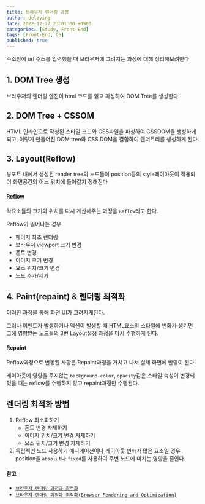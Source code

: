 ```yaml
---
title: 브라우저 렌더링 과정 
author: delaying
date: 2022-12-27 23:01:00 +0900
categories: [Study, Front-End]
tags: [Front-End, CS]
published: true
---
```


주소창에 url 주소를 입력했을 때 브라우저에 그려지는 과정에 대해 정리해보려한다

## 1. DOM Tree 생성
브라우저의 렌더링 엔진이 html 코드를 읽고 파싱하여 DOM Tree를 생성한다.


## 2. DOM Tree + CSSOM
HTML 인라인으로 작성된 스타일 코드와 CSS파일을 파싱하여 CSSDOM을 생성하게되고,
이렇게 만들어진 DOM tree와 CSS DOM을 결합하여 렌더트리를 생성하게 된다.


## 3. Layout(Reflow)
뷰포트 내에서 생성된 render tree의 노드들이 position등의 style레이아웃이 적용되어 화면공간의 어느 위치에 들어갈지 정해진다

#### Reflow
각요소들의 크기와 위치를 다시 계산해주는 과정을 `Reflow`라고 한다.

Reflow가 일어나는 경우
- 페이지 최초 렌더링 
- 브라우저 viewport 크기 변경
- 폰트 변경
- 이미지 크기 변경
- 요소 위치/크기 변경
- 노드 추가/제거



## 4. Paint(repaint) & 렌더링 최적화
이러한 과정을 통해 화면 UI가 그려지게된다.

그러나 이벤트가 발생하거나 액션이 발생할 때 HTML요소의 스타일에 변화가 생기면 그에 영향받는 노드들의 3번 Layout설정 과정을 다시 수행하게 된다.

#### Repaint
Reflow과정으로 변동된 사항은 Repaint과정을 거치고 나서 실제 화면에 반영이 된다.

레이아웃에 영향을 주지않는 `background-color`, `opacity`같은 스타일 속성이 변경되었을 때는 reflow를 수행하지 않고 repaint과정만 수행된다.



## 렌더링 최적화 방법

1. Reflow 최소화하기
    - 폰트 변경 자제하기
    - 이미지 위치/크기 변경 자제하기
    - 요소 위치/크기 변경 자제하기 
2. 독립적인 노드 사용하기
    애니메이션이나 레이아웃 변화가 많은 요소일 경우 position을 `absolut`나 `fixed`를 사용하여 주변 노드에 미치는 영향을 줄인다. 


#### 참고
- [`브라우저 렌더링 과정과 최적화`](https://velog.io/@bumsu0211/%EB%B8%8C%EB%9D%BC%EC%9A%B0%EC%A0%80-%EB%A0%8C%EB%8D%94%EB%A7%81-%EA%B3%BC%EC%A0%95%EA%B3%BC-%EC%B5%9C%EC%A0%81%ED%99%94)
- [`브라우저 렌더링 과정과 최적화(Browser Rendering and Optimization)`](https://velog.io/@ye-ji/%EB%B8%8C%EB%9D%BC%EC%9A%B0%EC%A0%80-%EB%A0%8C%EB%8D%94%EB%A7%81-%EA%B3%BC%EC%A0%95%EA%B3%BC-%EC%B5%9C%EC%A0%81%ED%99%94Browser-Rendering-and-Optimization)